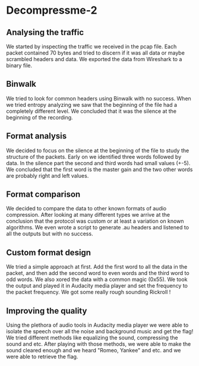 # Decompressme-2

## Analysing the traffic
We started by inspecting the traffic we received in the pcap file. Each packet contained 70 bytes and tried to discern if it was all data or maybe scrambled headers and data. 
We exported the data from Wireshark to a binary file.

## Binwalk
We tried to look for common headers using Binwalk with no success.
When we tried entropy analyzing we saw that the beginning of the file had a completely different level. We concluded that it was the silence at the beginning of the recording. 

## Format analysis
We decided to focus on the silence at the beginning of the file to study the structure of the packets.
Early on we identified three words followed by data. 
In the silence part the second and third words had small values (+-5). 
We concluded that the first word is the master gain and the two other words are probably right and left values. 

## Format comparison
We decided to compare the data to other known formats of audio compression. After looking at many different types we arrive at the conclusion that the protocol was custom or at least a variation on known algorithms.
We even wrote a script to generate .au headers and listened to all the outputs but with no success.

## Custom format design
We tried a simple approach at first. Add the first word to all the data in the packet, and then add the second word to even words and the third word to odd words. We also xored the data with a common magic (0x55).
We took the output and played it in Audacity media player and set the frequency to the packet frequency.
We got some really rough sounding Rickroll !

## Improving the quality
Using the plethora of audio tools in Audacity media player we were able to isolate the speech over all the noise and background music and get the flag! We tried different methods like equalizing the sound, compressing the sound and etc. After playing with those methods, we were able to make the sound cleared enough and we heard "Romeo, Yankee" and etc. and we were able to retrieve the flag.
